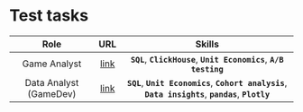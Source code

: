 # Test tasks
| Role | URL | Skills |
|:------:|:----:|:----:|
| Game Analyst | [link](https://github.com/abtcrazy/test_tasks/tree/main/project_1) | **`SQL`**, **`ClickHouse`**, **`Unit Economics`**, **`A/B testing`** |
| Data Analyst (GameDev) | [link](https://github.com/abtcrazy/test_tasks/tree/main/project_2) | **`SQL`**, **`Unit Economics`**, **`Cohort analysis`**, **`Data insights`**, **`pandas`**, **`Plotly`** |